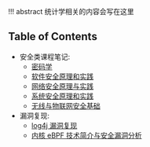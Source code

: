 
!!! abstract
    统计学相关的内容会写在这里


## Table of Contents

- 安全类课程笔记:
    - [密码学](crypto/)
    - [软件安全原理和实践](softsec/)
    - [网络安全原理与实践](netsec/)
    - [系统安全原理和实践](syssec/)
    - [无线与物联网安全基础](iotsec/)
- 漏洞复现:
    - [log4j 漏洞复现](vulns/log4j/)
    - [内核 eBPF 技术简介与安全漏洞分析](syssec/project/)